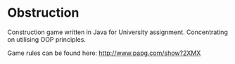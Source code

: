 # Obstruction
Construction game written in Java for University assignment. Concentrating on utilising OOP principles. 

Game rules can be found here: http://www.papg.com/show?2XMX